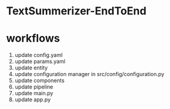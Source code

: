 # TextSummerizer-EndToEnd
# workflows
1. update config.yaml
2. update params.yaml
3. update entity
4. update configuration manager in src/config/configuration.py
5. update components
6. update pipeline
7. update main.py
8. update app.py